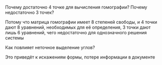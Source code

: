 Почему достаточно 4 точке для вычисления гомографии? Почему недостаточно 3 точек?

Потому что матрица гомографии имеет 8 степеней свободы, и 4 точки дают 8 уравнений, необходимых для её определения, 3 точки дают лишь 6 уравнений, чего недостаточно для однозначного решения системы


Как повлияет неточное выделение углов?

Это приведёт к искажениям формы, потере информации в документе
